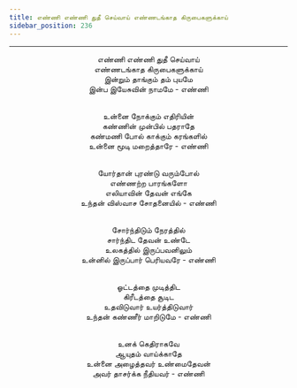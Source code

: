 ```yaml
---
title: எண்ணி எண்ணி துதீ செய்வாய் எண்ணடங்காத கிருபைகளுக்காய்
sidebar_position: 236
---
```


---
<center>
எண்ணி எண்ணி துதீ செய்வாய்<br/>
எண்ணடங்காத கிருபைகளுக்காய்<br/>
இன்றும் தாங்கும் தம் புயமே<br/>
இன்ப இயேசுவின் நாமமே    - எண்ணி<br/><br/>

உன்னை நோக்கும் எதிரியின்<br/>
கண்ணின் முன்பில் பதராதே<br/>
கண்மணி போல் காக்கும் கரங்களில்<br/>
உன்னை மூடி மறைத்தாரே    - எண்ணி<br/><br/>

யோர்தான் புரண்டு வரும்போல்<br/>
எண்ணற்ற பாரங்களோ<br/>
எலியாவின் தேவன் எங்கே<br/>
உந்தன் விஸ்வாச சோதனையில்        - எண்ணி<br/><br/>

சோர்ந்திடும் நேரத்தில்<br/>
சார்ந்திட தேவன் உண்டே<br/>
உலகத்தில் இருப்பவனிலும்<br/>
உன்னில் இருப்பார் பெரியவரே        - எண்ணி<br/><br/>

ஓட்டத்தை முடித்திட<br/>
கிரீடத்தை சூடிட<br/>
உதவிடுவார் உயர்த்திடுவார்<br/>
உந்தன் கண்ணீர் மாறிடுமே        - எண்ணி<br/><br/>

உனக் கெதிராகவே<br/>
ஆயுதம் வாய்க்காதே<br/>
உன்னை அழைத்தவர் உண்மைதேவன்<br/>
அவர் தாசர்க்க நீதியவர்        - எண்ணி
</center>